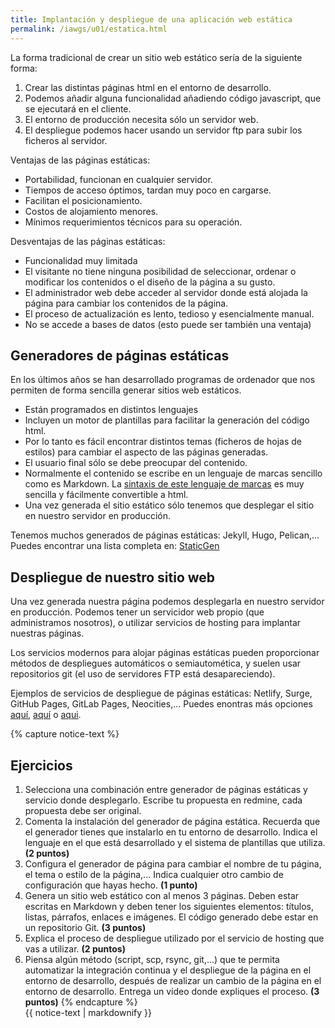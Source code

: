 ```yaml
---
title: Implantación y despliegue de una aplicación web estática
permalink: /iawgs/u01/estatica.html
--- 
```


La forma tradicional de crear un sitio web estático sería de la siguiente forma:

1. Crear las distintas páginas html en el entorno de desarrollo.
2. Podemos añadir alguna funcionalidad añadiendo código javascript, que se ejecutará en el cliente.
3. El entorno de producción necesita sólo un servidor web.
4. El despliegue podemos hacer usando un servidor ftp para subir los ficheros al servidor.

Ventajas de las páginas estáticas:

* Portabilidad, funcionan en cualquier servidor.
* Tiempos de acceso óptimos, tardan muy poco en cargarse.
* Facilitan el posicionamiento.
* Costos de alojamiento menores.
* Mínimos requerimientos técnicos para su operación.

Desventajas de las páginas estáticas:

* Funcionalidad muy limitada
* El visitante no tiene ninguna posibilidad de seleccionar, ordenar o modificar los contenidos o el diseño de la página a su gusto.
* El administrador web debe acceder al servidor donde está alojada la página para cambiar los contenidos de la página.
* El proceso de actualización es lento, tedioso y esencialmente manual.
* No se accede a bases de datos (esto puede ser también una ventaja)

## Generadores de páginas estáticas

En los últimos años se han desarrollado programas de ordenador que nos permiten de forma sencilla generar sitios web estáticos.

* Están programados en distintos lenguajes
* Incluyen un motor de plantillas para facilitar la generación del código html.
* Por lo tanto es fácil encontrar distintos temas (ficheros de hojas de estilos) para cambiar el aspecto de las páginas generadas.
* El usuario final sólo se debe preocupar del contenido.
* Normalmente el contenido se escribe en un lenguaje de marcas sencillo como es Markdown. La [sintaxis de este lenguaje de marcas](https://guides.github.com/features/mastering-markdown/) es muy sencilla y fácilmente convertible a html.
* Una vez generada el sitio estático sólo tenemos que desplegar el sitio en nuestro servidor en producción.

Tenemos muchos generados de páginas estáticas: Jekyll, Hugo, Pelican,... Puedes encontrar una lista completa en: [StaticGen](https://www.staticgen.com/)


## Despliegue de nuestro sitio web

Una vez generada nuestra página podemos desplegarla en nuestro servidor en producción. Podemos tener un servicidor web propio (que administramos nosotros), o utilizar servicios de hosting para implantar nuestras páginas.

Los servicios modernos para alojar páginas estáticas pueden proporcionar métodos de despliegues automáticos o semiautomética, y suelen usar repositorios git (el uso de servidores FTP está desapareciendo).

Ejemplos de servicios de despliegue de páginas estáticas: Netlify, Surge, GitHub Pages, GitLab Pages, Neocities,... Puedes enontras más opciones [aquí](https://stackshare.io/netlify/alternatives), [aquí](https://alternativeto.net/software/netlify/) o [aqui](https://siftery.com/netlify/alternatives).

{% capture notice-text %}
## Ejercicios

1. Selecciona una combinación entre generador de páginas estáticas y servicio donde desplegarlo. Escribe tu propuesta en redmine, cada propuesta debe ser original.
2. Comenta la instalación del generador de página estática. Recuerda que el generador tienes que instalarlo en tu entorno de desarrollo. Indica el lenguaje en el que está desarrollado y el sistema de plantillas que utiliza. **(2 puntos)**
3. Configura el generador de página para cambiar el nombre de tu página, el tema o estilo de la página,... Indica cualquier otro cambio de configuración que hayas hecho. **(1 punto)**
4. Genera un sitio web estático con al menos 3 páginas. Deben estar escritas en Markdown y deben tener los siguientes elementos: títulos, listas, párrafos, enlaces e imágenes. El código generado debe estar en un repositorio Git. **(3 puntos)**
5. Explica el proceso de despliegue utilizado por el servicio de hosting que vas a utilizar. **(2 puntos)**
6. Piensa algún método (script, scp, rsync, git,...) que te permita automatizar la integración continua y el despliegue de la página en el entorno de desarrollo, después de realizar un cambio de la página en el entorno de desarrollo. Entrega un vídeo donde expliques el proceso. **(3 puntos)**
{% endcapture %}<div class="notice--info">{{ notice-text | markdownify }}</div>
